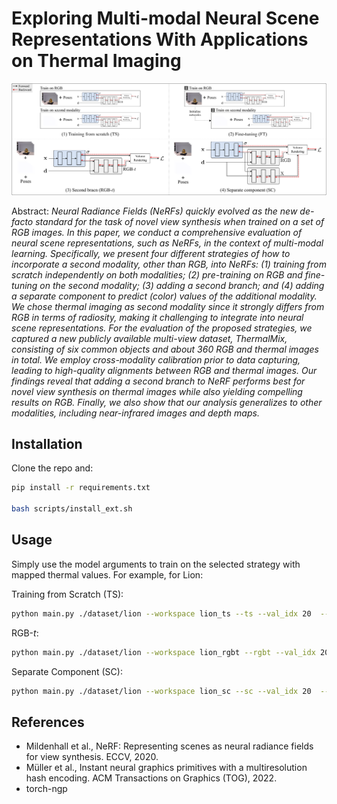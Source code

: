 # Exploring Multi-modal Neural Scene Representations With Applications on Thermal Imaging

![Overwiev figure](overview.png)


Abstract: *Neural Radiance Fields (NeRFs) quickly evolved as the new de-facto standard for the task of novel view synthesis when trained on a set of RGB images. In this paper, we conduct a comprehensive evaluation of neural scene representations, such as NeRFs, in the context of multi-modal learning. Specifically, we present four different strategies of how to incorporate a second modality, other than RGB, into NeRFs: (1) training from scratch independently on both modalities; (2) pre-training on RGB and fine-tuning on the second modality; (3) adding a second branch; and (4) adding a separate component to predict (color) values of the additional modality. We chose thermal imaging as second modality since it strongly differs from RGB in terms of radiosity, making it challenging to integrate into neural scene representations. For the evaluation of the proposed strategies, we captured a new publicly available multi-view dataset, ThermalMix, consisting of six common objects and about 360 RGB and thermal images in total. We employ cross-modality calibration prior to data capturing, leading to high-quality alignments between RGB and thermal images. Our findings reveal that adding a second branch to NeRF performs best for novel view synthesis on thermal images while also yielding compelling results on RGB. Finally, we also show that our analysis generalizes to other modalities, including near-infrared images and depth maps.*


## Installation

Clone the repo and:

```bash
pip install -r requirements.txt

bash scripts/install_ext.sh
```

## Usage

Simply use the model arguments to train on the selected strategy with mapped thermal values. For example, for Lion:

Training from Scratch (TS):
```bash
python main.py ./dataset/lion --workspace lion_ts --ts --val_idx 20  --tv 48.3 --tv_min 16.8
```

RGB-*t*:
```bash
python main.py ./dataset/lion --workspace lion_rgbt --rgbt --val_idx 20  --tv 48.3 --tv_min 16.8
```

Separate Component (SC):
```bash
python main.py ./dataset/lion --workspace lion_sc --sc --val_idx 20  --tv 48.3 --tv_min 16.8
```



## References
- Mildenhall et al., NeRF: Representing scenes as neural radiance fields for view synthesis. ECCV, 2020.
- Müller et al., Instant neural graphics primitives with a multiresolution hash encoding. ACM Transactions on Graphics (TOG), 2022.
- torch-ngp